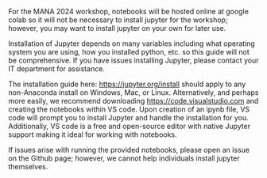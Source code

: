 For the MANA 2024 workshop, notebooks will be hosted online at google colab so it will not be necessary to install jupyter for the workshop; however, you may want to install jupyter on your own for later use. 

Installation of Jupyter depends on many variables including what operating system you are using, how you installed python, etc. so this guide will not be comprehensive. If you have issues installing Jupyter, please contact your IT department for assistance.

The installation guide here: https://jupyter.org/install should apply to any non-Anaconda install on Windows, Mac, or Linux. Alternatively, and perhaps more easily, we recommend downloading https://code.visualstudio.com and creating the notebooks within VS code. Upon creation of an ipynb file, VS code will prompt you to install Jupyter and handle the installation for you. Additionally, VS code is a free and open-source editor with native Jupyter support making it ideal for working with notebooks. 

If issues arise with running the provided notebooks, please open an issue on the Github page; however, we cannot help individuals install jupyter themselves. 
